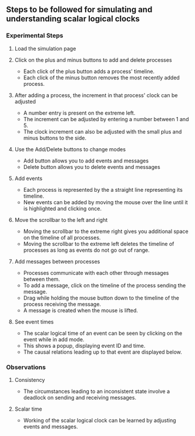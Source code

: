 ## Steps to be followed for simulating and understanding scalar logical clocks

### Experimental Steps

1. Load the simulation page

2. Click on the plus and minus buttons to add and delete processes
    - Each click of the plus button adds a process' timeline.
    - Each click of the minus button removes the most recently added process.

3. After adding a process, the increment in that process' clock can be adjusted
    - A number entry is present on the extreme left.
    - The increment can be adjusted by entering a number between 1 and 5.
    - The clock increment can also be adjusted with the small plus and minus buttons to the side. 

4. Use the Add/Delete buttons to change modes
    - Add button allows you to add events and messages
    - Delete button allows you to delete events and messages

5. Add events
    - Each process is represented by the a straight line representing its timeline.
    - New events can be added by moving the mouse over the line until it is highlighted and clicking once.

6. Move the scrollbar to the left and right
    - Moving the scrollbar to the extreme right gives you additional space on the timeline of all processes.
    - Moving the scrollbar to the extreme left deletes the timeline of processes as long as events do not go out of range.

7. Add messages between processes
    - Processes communicate with each other through messages between them.
    - To add a message, click on the timeline of the process sending the message.
    - Drag while holding the mouse button down to the timeline of the process receiving the message.
    - A message is created when the mouse is lifted.

8. See event times
    - The scalar logical time of an event can be seen by clicking on the event while in add mode.
    - This shows a popup, displaying event ID and time.
    - The causal relations leading up to that event are displayed below.

### Observations

1. Consistency
    - The circumstances leading to an inconsistent state involve a deadlock on sending and receiving messages.

2. Scalar time
    - Working of the scalar logical clock can be learned by adjusting events and messages.